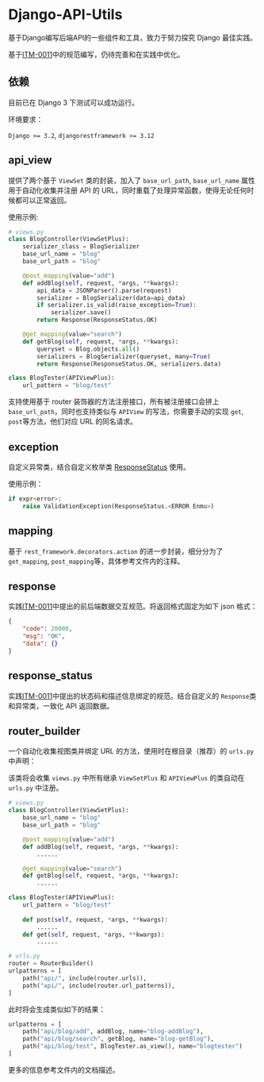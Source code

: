 # Django-API-Utils

基于Django编写后端API的一些组件和工具，致力于努力探究 Django 最佳实践。

基于[ITM-0011](https://github.com/ITStudioOUC/ITM/blob/main/documents/ITM-0011.txt)中的规范编写，仍待完善和在实践中优化。

## 依赖

目前已在 Django 3 下测试可以成功运行。

环境要求：

`Django >= 3.2`, `djangorestframework >= 3.12`

## api_view

提供了两个基于 `ViewSet` 类的封装，加入了 `base_url_path`, `base_url_name` 属性用于自动化收集并注册 API 的 URL，同时重载了处理异常函数，使得无论任何时候都可以正常返回。

使用示例:

```python
# views.py
class BlogController(ViewSetPlus):
    serializer_class = BlogSerializer
    base_url_name = "blog"
    base_url_path = "blog"

    @post_mapping(value="add")
    def addBlog(self, request, *args, **kwargs):
        api_data = JSONParser().parse(request)
        serializer = BlogSerializer(data=api_data)
        if serializer.is_valid(raise_exception=True):
            serializer.save()
        return Response(ResponseStatus.OK)

    @get_mapping(value="search")
    def getBlog(self, request, *args, **kwargs):
        queryset = Blog.objects.all()
        serializers = BlogSerializer(queryset, many=True)
        return Response(ResponseStatus.OK, serializers.data)

class BlogTester(APIViewPlus):
    url_pattern = "blog/test"
```

支持使用基于 router 装饰器的方法注册接口，所有被注册接口会拼上 `base_url_path`，同时也支持类似与 `APIView` 的写法，你需要手动的实现 `get`, `post`等方法，他们对应 URL 的同名请求。


## exception

自定义异常类，结合自定义枚举类 [ResponseStatus](#response_status) 使用。

使用示例：

```python
if expr<error>:
    raise ValidationException(ResponseStatus.<ERROR Enmu>)
```

## mapping

基于 `rest_framework.decorators.action` 的进一步封装，细分分为了`get_mapping`, `post_mapping`等，具体参考文件内的注释。

## response

实践[ITM-0011](https://github.com/ITStudioOUC/ITM/blob/main/documents/ITM-0011.txt)中提出的前后端数据交互规范。将返回格式固定为如下 json 格式：

```json
{
    "code": 20000,
    "msg": "OK",
    "data": {}
}
```

## response_status

实践[ITM-0011](https://github.com/ITStudioOUC/ITM/blob/main/documents/ITM-0011.txt)中提出的状态码和描述信息绑定的规范。结合自定义的 `Response`类和异常类，一致化 API 返回数据。

## router_builder

一个自动化收集视图类并绑定 URL 的方法，使用时在根目录（推荐）的 `urls.py`中声明：

该类将会收集 `views.py` 中所有继承 `ViewSetPlus` 和 `APIViewPlus` 的类自动在  `urls.py` 中注册。

```python
# views.py
class BlogController(ViewSetPlus):
    base_url_name = "blog"
    base_url_path = "blog"

    @post_mapping(value="add")
    def addBlog(self, request, *args, **kwargs):
        ......

    @get_mapping(value="search")
    def getBlog(self, request, *args, **kwargs):
        ......

class BlogTester(APIViewPlus):
    url_pattern = "blog/test"
    
    def post(self, request, *args, **kwargs):
        ......
    def get(self, request, *args, **kwargs):
        ......

# urls.py
router = RouterBuilder()
urlpatterns = [
    path("api/", include(router.urls)),
    path("api/", include(router.url_patterns)),
]
```

此时将会生成类似如下的结果：

```python
urlpatterns = [
    path("api/blog/add", addBlog, name="blog-addBlog"),
    path("api/blog/search", getBlog, name="blog-getBlog"),
    path("api/blog/test", BlogTester.as_view(), name="blogtester")
]
```

更多的信息参考文件内的文档描述。